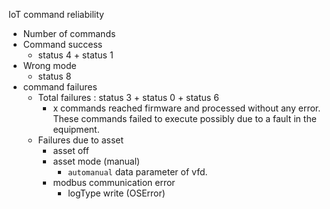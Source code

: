 
IoT command reliability 
- Number of commands
- Command success 
	- status 4 + status 1
- Wrong mode
	- status 8
- command failures
	- Total failures : status 3 + status 0 + status 6 
		- x commands reached firmware and processed without any error. These commands failed to execute possibly due to a fault in the equipment. 
	- Failures due to asset
		- asset off
		- asset mode (manual)
			- `automanual` data parameter of vfd.
		- modbus communication error
			- logType write (OSError)
<!--stackedit_data:
eyJoaXN0b3J5IjpbMTU0NDMzNTU4MCwxNjI1MjM3MzIzLDk4Nj
k5NTMxOCwxMjk0ODkwNjYwLC0xOTg2MDM2ODY3LC0yMDY4MTU3
NTI3LDQ5NzgxODgxMF19
-->